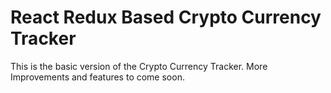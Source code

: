 # React Redux Based Crypto Currency Tracker

This is the basic version of the Crypto Currency Tracker.
More Improvements and features to come soon.